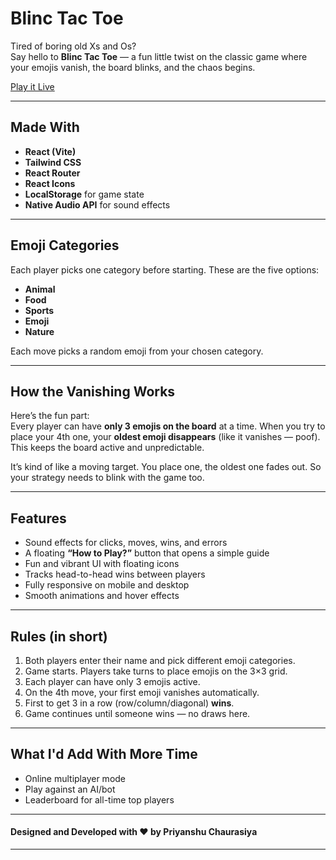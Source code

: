 # Blinc Tac Toe

Tired of boring old Xs and Os?  
Say hello to **Blinc Tac Toe** — a fun little twist on the classic game where your emojis vanish, the board blinks, and the chaos begins.

[Play it Live](https://blinc-tac-toe.vercel.app/)

---

## Made With

- **React (Vite)**
- **Tailwind CSS**
- **React Router**
- **React Icons**
- **LocalStorage** for game state
- **Native Audio API** for sound effects

---

## Emoji Categories

Each player picks one category before starting. These are the five options:

- **Animal**
- **Food**
- **Sports**
- **Emoji**
- **Nature**

Each move picks a random emoji from your chosen category.

---

## How the Vanishing Works

Here’s the fun part:  
Every player can have **only 3 emojis on the board** at a time. When you try to place your 4th one, your **oldest emoji disappears** (like it vanishes — poof). This keeps the board active and unpredictable.

It’s kind of like a moving target. You place one, the oldest one fades out. So your strategy needs to blink with the game too.

---

## Features

- Sound effects for clicks, moves, wins, and errors
- A floating **“How to Play?”** button that opens a simple guide
- Fun and vibrant UI with floating icons
- Tracks head-to-head wins between players
- Fully responsive on mobile and desktop
- Smooth animations and hover effects

---

## Rules (in short)

1. Both players enter their name and pick different emoji categories.
2. Game starts. Players take turns to place emojis on the 3×3 grid.
3. Each player can have only 3 emojis active.
4. On the 4th move, your first emoji vanishes automatically.
5. First to get 3 in a row (row/column/diagonal) **wins**.
6. Game continues until someone wins — no draws here.

---

## What I'd Add With More Time

- Online multiplayer mode
- Play against an AI/bot
- Leaderboard for all-time top players

---

#### Designed and Developed with ♥ by Priyanshu Chaurasiya

---
